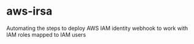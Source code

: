 # aws-irsa
Automating the steps to deploy AWS IAM identity webhook to work with IAM roles mapped to IAM users
